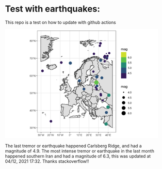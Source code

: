 <!-- README.md is generated from README.Rmd. Please edit that file -->

Test with earthquakes:
======================

This repo is a test on how to update with github actions

![](man/figures/README-unnamed-chunk-2-1.png)

The last tremor or earthquake happened Carlsberg Ridge, and had a
magnitude of 4.9. The most intense tremor or earthquake in the last
month happened southern Iran and had a magnitude of 6.3, this was
updated at 04/12, 2021 17:32. Thanks stackoverflow!!
